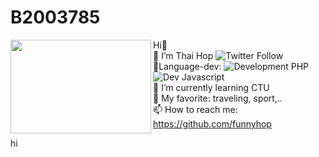 # B2003785
<img
height="150"
width="225"
align="left"
src="https://media.giphy.com/media/WV9PLHKzr511xz0ytg/giphy.gif"
/>
Hi👋    
🔭 I’m Thai Hop    ![Twitter Follow](https://img.shields.io/twitter/follow/huwutze?color=blue&label=Funny&logo=Twitter&style=plastic)   
🎯Language-dev: ![Development PHP](https://img.shields.io/badge/Development-PHP-red) ![Dev Javascript](https://img.shields.io/badge/Dev-Javascript-aqua)   
🌱 I’m currently learning CTU    
💬 My favorite: traveling, sport,..   
📫 How to reach me: https://github.com/funnyhop   

hi
